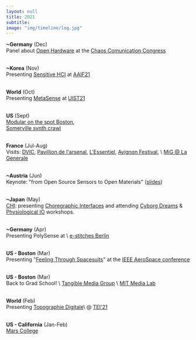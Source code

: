 ```yaml
---
layout: null
title: 2021
subtitle:
image: "img/timeline/log.jpg"
---
```



**~Germany** (Dec) <br> Panel about [Open Hardware](https://fahrplan.events.ccc.de/rc3/2021/Fahrplan/#8055f8ea-088d-525c-beed-e3a684238acf) at the [Chaos Comunication Congress](https://rc3.world/2021/)

<br> **~Korea** (Nov) <br> Presenting [Sensitive HCI](http://aiif.cau.ac.kr/page/vpSession/CedricHonnet) at [AAIF21](https://aiif.cau.ac.kr/)

<br> **World** (Oct) <br> Presenting [MetaSense](https://media.mit.edu/projects/metasense/) at [UIST21](https://uist.acm.org/uist2021/)

<br> **US** (Sept) <br> [Modular on the spot Boston](https://www.facebook.com/events/353927483078670), \
[Somerville synth crawl](https://www.facebook.com/events/131677672456302)

<br> **France** (Jul-Aug) <br> Visits: [DVIC](https://TODO/), [Pavillion de l'arsenal](TODO), [L'Essentiel](TODO), [Avignon Festival](TODO), \\
[MiG @ La Generale](https://www.lagenerale.fr/?p=14350)

<br> **~Austria** (Jun) <br> Keynote: "from Open Source Sensors to Open Materials" ([slides](https://docs.google.com/presentation/d/1Hw14ry5wEuv_tvsYnRxEckhrl_zhXtEbhg_Lz8C4EX0/))

<br> **~Japan** (May) <br> [CHI](http://chi2021.acm.org/): presenting [Choregraphic Interfaces](TODO) and attending [Cyborg Dreams](http://cyborgdreams.media.mit.edu/) & [Physiological IO](TODO) workshops.

<br> **~Germany** (Apr) <br> Presenting PolySense at \\
[e-stitches Berlin](https://e-stitchesBerlin.net)

<br> **US - Boston** (Mar) <br> Presenting "[Feeling Through Spacesuits](https://ieeexplore.ieee.org/document/9438515)" at the [IEEE AeroSpace conference](https://ieeexplore.ieee.org/xpl/conhome/9438108/proceeding)

<br> **US - Boston** (Mar) <br> Back to Grad School! \\
[Tangible Media Group](http://tangible.media.mit.edu/) \\
[MIT Media Lab](http://media.mit.edu/)

<br> **World** (Feb) <br> Presenting [Topographie Digitale](https://mars.college)\\
@ [TEI'21](https://tei.acm.org/2021/)

<br> **US - California** (Jan-Feb) <br> [Mars College](https://mars.college)

